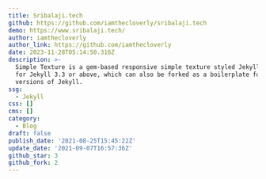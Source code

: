 ```yaml
---
title: Sribalaji.tech
github: https://github.com/iamthecloverly/sribalaji.tech
demo: https://www.sribalaji.tech/
author: iamthecloverly
author_link: https://github.com/iamthecloverly
date: 2023-11-28T05:14:50.316Z
description: >-
  Simple Texture is a gem-based responsive simple texture styled Jekyll theme
  for Jekyll 3.3 or above, which can also be forked as a boilerplate for older
  versions of Jekyll.
ssg:
  - Jekyll
css: []
cms: []
category:
  - Blog
draft: false
publish_date: '2021-08-25T15:45:22Z'
update_date: '2021-09-07T16:57:36Z'
github_star: 3
github_fork: 2
---
```


